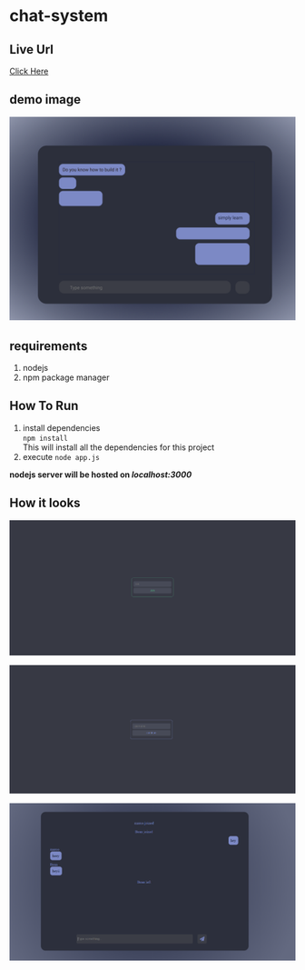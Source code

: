 # chat-system

## Live Url

[Click Here](https://chat.abkap.me)

## demo image

![demo](./images/demo.png)

## requirements

1.  nodejs
2.  npm package manager

## How To Run

1. install dependencies  
   `npm install`  
   This will install all the dependencies for this project
2. execute
   `node app.js`

**nodejs server will be hosted on _localhost:3000_**

## How it looks

![link page](./images/link.PNG)

![username page](./images/username.PNG)

![chat page](./images/chat.PNG)
